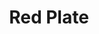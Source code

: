 ---
templateKey: blog-post
featuredpost: false
featuredimage: /assets/Red_Plate.png
title: Red Plate
description: Cooking
testfield: 460
---